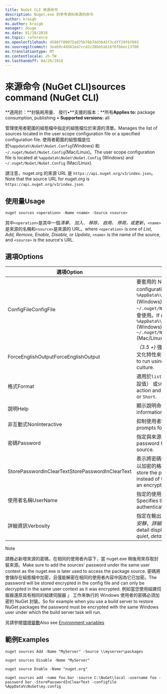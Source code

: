 ```yaml
---
title: NuGet CLI 來源命令
description: Nuget.exe 的參考資料來源的命令
author: kraigb
ms.author: kraigb
manager: douge
ms.date: 01/18/2018
ms.topic: reference
ms.openlocfilehash: d588ff09075ad75b76b7dd3645f3cdff29f6f093
ms.sourcegitcommit: 3eab9c4dd41ea7ccd2c28bb5ab16f6fbbec13708
ms.translationtype: MT
ms.contentlocale: zh-TW
ms.lasthandoff: 04/26/2018
---
```

# <a name="sources-command-nuget-cli"></a><span data-ttu-id="c6e47-103">來源命令 (NuGet CLI)</span><span class="sxs-lookup"><span data-stu-id="c6e47-103">sources command (NuGet CLI)</span></span>

<span data-ttu-id="c6e47-104">**適用於：**封裝耗用量、 發行&bullet;**支援的版本：**所有</span><span class="sxs-lookup"><span data-stu-id="c6e47-104">**Applies to:** package consumption, publishing &bullet; **Supported versions:** all</span></span>

<span data-ttu-id="c6e47-105">管理使用者範圍的組態檔中指定的組態檔位於來源的清單。</span><span class="sxs-lookup"><span data-stu-id="c6e47-105">Manages the list of sources located in the user scope configuration file or a specified configuration file.</span></span> <span data-ttu-id="c6e47-106">使用者範圍的組態檔是位於`%appdata%\NuGet\NuGet.Config`(Windows) 和`~/.nuget/NuGet/NuGet.Config`(Mac/Linux)。</span><span class="sxs-lookup"><span data-stu-id="c6e47-106">The user scope configuration file is located at `%appdata%\NuGet\NuGet.Config` (Windows) and `~/.nuget/NuGet/NuGet.Config` (Mac/Linux).</span></span>

<span data-ttu-id="c6e47-107">請注意，nuget.org 的來源 URL 是 `https://api.nuget.org/v3/index.json`。</span><span class="sxs-lookup"><span data-stu-id="c6e47-107">Note that the source URL for nuget.org is `https://api.nuget.org/v3/index.json`.</span></span>

## <a name="usage"></a><span data-ttu-id="c6e47-108">使用量</span><span class="sxs-lookup"><span data-stu-id="c6e47-108">Usage</span></span>

```cli
nuget sources <operation> -Name <name> -Source <source>
```

<span data-ttu-id="c6e47-109">其中`<operation>`是其中一個*清單、 加入、 移除、 啟用、 停用，*或*更新*，`<name>`是來源的名稱和`<source>`是來源的 URL。</span><span class="sxs-lookup"><span data-stu-id="c6e47-109">where `<operation>` is one of *List, Add, Remove, Enable, Disable,* or *Update*, `<name>` is the name of the source, and `<source>` is the source's URL.</span></span>

## <a name="options"></a><span data-ttu-id="c6e47-110">選項</span><span class="sxs-lookup"><span data-stu-id="c6e47-110">Options</span></span>

| <span data-ttu-id="c6e47-111">選項</span><span class="sxs-lookup"><span data-stu-id="c6e47-111">Option</span></span> | <span data-ttu-id="c6e47-112">描述</span><span class="sxs-lookup"><span data-stu-id="c6e47-112">Description</span></span> |
| --- | --- |
| <span data-ttu-id="c6e47-113">ConfigFile</span><span class="sxs-lookup"><span data-stu-id="c6e47-113">ConfigFile</span></span> | <span data-ttu-id="c6e47-114">要套用的 NuGet 設定檔案。</span><span class="sxs-lookup"><span data-stu-id="c6e47-114">The NuGet configuration file to apply.</span></span> <span data-ttu-id="c6e47-115">如果未指定， `%AppData%\NuGet\NuGet.Config` (Windows) 或`~/.nuget/NuGet/NuGet.Config`(Mac/Linux) 會使用。</span><span class="sxs-lookup"><span data-stu-id="c6e47-115">If not specified, `%AppData%\NuGet\NuGet.Config` (Windows) or `~/.nuget/NuGet/NuGet.Config` (Mac/Linux) is used.</span></span>|
| <span data-ttu-id="c6e47-116">ForceEnglishOutput</span><span class="sxs-lookup"><span data-stu-id="c6e47-116">ForceEnglishOutput</span></span> | <span data-ttu-id="c6e47-117">*（3.5 +)* 強制 nuget.exe 使用不變，英文的文化特性來執行。</span><span class="sxs-lookup"><span data-stu-id="c6e47-117">*(3.5+)* Forces nuget.exe to run using an invariant, English-based culture.</span></span> |
| <span data-ttu-id="c6e47-118">格式</span><span class="sxs-lookup"><span data-stu-id="c6e47-118">Format</span></span> | <span data-ttu-id="c6e47-119">適用於`list`動作，而且可以是`Detailed`（預設值） 或`Short`。</span><span class="sxs-lookup"><span data-stu-id="c6e47-119">Applies to the `list` action and can be `Detailed` (the default) or `Short`.</span></span> |
| <span data-ttu-id="c6e47-120">說明</span><span class="sxs-lookup"><span data-stu-id="c6e47-120">Help</span></span> | <span data-ttu-id="c6e47-121">顯示說明命令的資訊。</span><span class="sxs-lookup"><span data-stu-id="c6e47-121">Displays help information for the command.</span></span> |
| <span data-ttu-id="c6e47-122">非互動式</span><span class="sxs-lookup"><span data-stu-id="c6e47-122">NonInteractive</span></span> | <span data-ttu-id="c6e47-123">抑制使用者輸入或確認提示。</span><span class="sxs-lookup"><span data-stu-id="c6e47-123">Suppresses prompts for user input or confirmations.</span></span> |
| <span data-ttu-id="c6e47-124">密碼</span><span class="sxs-lookup"><span data-stu-id="c6e47-124">Password</span></span> | <span data-ttu-id="c6e47-125">指定與來源進行驗證的密碼。</span><span class="sxs-lookup"><span data-stu-id="c6e47-125">Specifies the password for authenticating with the source.</span></span> |
| <span data-ttu-id="c6e47-126">StorePasswordInClearText</span><span class="sxs-lookup"><span data-stu-id="c6e47-126">StorePasswordInClearText</span></span> | <span data-ttu-id="c6e47-127">表示將密碼儲存在未加密的文字，而不是將以加密的格式儲存的預設行為。</span><span class="sxs-lookup"><span data-stu-id="c6e47-127">Indicates to store the password in unencrypted text instead of the default behavior of storing an encrypted form.</span></span> |
| <span data-ttu-id="c6e47-128">使用者名稱</span><span class="sxs-lookup"><span data-stu-id="c6e47-128">UserName</span></span> | <span data-ttu-id="c6e47-129">指定的使用者名稱與來源進行驗證。</span><span class="sxs-lookup"><span data-stu-id="c6e47-129">Specifies the user name for authenticating with the source.</span></span> |
| <span data-ttu-id="c6e47-130">詳細資訊</span><span class="sxs-lookup"><span data-stu-id="c6e47-130">Verbosity</span></span> | <span data-ttu-id="c6e47-131">指定在輸出中顯示詳細資料的數量：*正常*，*安靜*，*詳細*。</span><span class="sxs-lookup"><span data-stu-id="c6e47-131">Specifies the amount of detail displayed in the output: *normal*, *quiet*, *detailed*.</span></span> |

> [!Note]
> <span data-ttu-id="c6e47-132">請務必新增來源的密碼，在相同的使用者內容下，當 nuget.exe 稍後用來存取封裝來源。</span><span class="sxs-lookup"><span data-stu-id="c6e47-132">Make sure to add the sources' password under the same user context as the nuget.exe is later used to access the package source.</span></span> <span data-ttu-id="c6e47-133">密碼將會儲存在組態檔中加密，且僅能解密在相同的使用者內容中因為它已加密。</span><span class="sxs-lookup"><span data-stu-id="c6e47-133">The password will be stored encrypted in the config file and can only be decrypted in the same user context as it was encrypted.</span></span> <span data-ttu-id="c6e47-134">例如當您使用組建伺服器還原具有相同的組建伺服器 」 工作來執行的 Windows 使用者的密碼必須加密的 NuGet 封裝。</span><span class="sxs-lookup"><span data-stu-id="c6e47-134">So for example when you use a build server to restore NuGet packages the password must be encrypted with the same Windows user under which  the build server task will run.</span></span>

<span data-ttu-id="c6e47-135">另請參閱[環境變數](cli-ref-environment-variables.md)</span><span class="sxs-lookup"><span data-stu-id="c6e47-135">Also see [Environment variables](cli-ref-environment-variables.md)</span></span>

## <a name="examples"></a><span data-ttu-id="c6e47-136">範例</span><span class="sxs-lookup"><span data-stu-id="c6e47-136">Examples</span></span>

```cli
nuget sources Add -Name "MyServer" -Source \\myserver\packages

nuget sources Disable -Name "MyServer"

nuget source Enable -Name "nuget.org"

nuget sources add -name foo.bar -source C:\NuGet\local -username foo -password bar -StorePasswordInClearText -configfile %AppData%\NuGet\my.config
```
